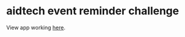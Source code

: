 # aidtech event reminder challenge

View app working [here](https://drive.google.com/open?id=16ZRlXJTzETGbOjehrgoFAFoSX2_vkTUM).

